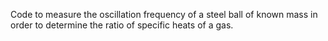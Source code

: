Code to measure the oscillation frequency of a steel ball of known mass in order to determine the ratio of specific heats of a gas.
